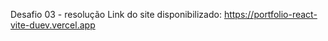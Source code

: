 Desafio 03 - resolução 
Link do site disponibilizado: https://portfolio-react-vite-duev.vercel.app

